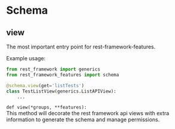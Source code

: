 # Schema

## view

The most important entry point for rest-framework-features.

Example usage:
```python
from rest_framework import generics
from rest_framework_features import schema

@schema.view(get='listTests')
class TestListView(generics.ListAPIView):
    ...
```


`def view(*groups, **features):`   
This method will decorate the rest framework api views with extra information to generate the schema and manage permissions.

